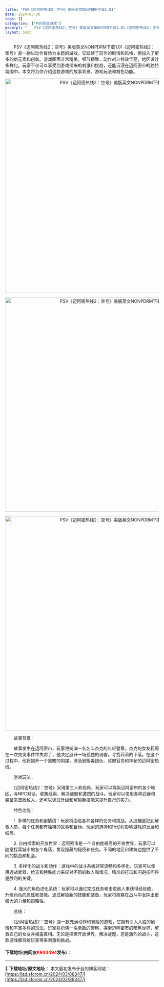 ```yaml
---
title: "PSV《迈阿密热线2：空号》美版英文NONPDRM下载1.01"
date: 2024-03-30
tags: []
categories: ["PSV英日游戏"]
excerpt: "　　PSV《迈阿密热线2：空号》美版英文NONPDRM下载1.01《迈阿密热线2：空号》是一款以动作冒险为主题的游戏，它延续了前作的剧情和风格，但加入了更多的新元素和创新。游戏画面非常精美，细节精致，动作战斗特效华丽，地区设计多样化。玩家不仅可以享受到游戏带来的刺激和挑战，还能沉浸在迈阿密市的独特氛&hellip;"
layout: post
---
```


 <p>　　PSV《迈阿密热线2：空号》美版英文NONPDRM下载1.01《迈阿密热线2：空号》是一款以动作冒险为主题的游戏，它延续了前作的剧情和风格，但加入了更多的新元素和创新。游戏画面非常精美，细节精致，动作战斗特效华丽，地区设计多样化。玩家不仅可以享受到游戏带来的刺激和挑战，还能沉浸在迈阿密市的独特氛围中。本文将为你介绍这款游戏的故事背景、游戏玩法和特色功能。</p> <p align="center"><img align="" border="0" src="https://lad.sfcrom.cn/wp-content/uploads/2024/03/20240330_6607800b68c2d.webp" width="700" alt="PSV《迈阿密热线2：空号》美版英文NONPDRM下载1.01" /></p> <p align="center"><img align="" border="0" src="https://lad.sfcrom.cn/wp-content/uploads/2024/03/20240330_6607800bd905d.webp" width="700" alt="PSV《迈阿密热线2：空号》美版英文NONPDRM下载1.01" /></p> <p align="center"><img align="" border="0" src="https://lad.sfcrom.cn/wp-content/uploads/2024/03/20240330_6607800c3fa1a.webp" width="700" alt="PSV《迈阿密热线2：空号》美版英文NONPDRM下载1.01" /></p> <p>　　故事背景：</p> <p>　　故事发生在迈阿密市，玩家将扮演一名名叫杰克的年轻警察。杰克的女友莉莉在一次突发事件中失踪了，他决定展开一场孤独的调查，寻找莉莉的下落。在这个过程中，他将揭开一个黑暗的阴谋，涉及到贩毒团伙、政府官员和神秘的迈阿密热线。</p> <p>　　游戏玩法：</p> <p>　　《迈阿密热线2：空号》采用第三人称视角，玩家可以探索迈阿密市的各个地区，与NPC对话，收集线索，解决谜题和激烈的战斗。玩家可以使用各种武器和装备来击败敌人，还可以通过升级和解锁新技能来提升自己的实力。</p> <p>　　特色功能：</p> <p>　　1. 多样的任务和剧情线：玩家将面临各种各样的任务和挑战，从追捕逃犯到解救人质，每个任务都有独特的故事和目标。玩家的选择和行动将影响游戏的发展和结局。</p> <p>　　2. 自由探索的开放世界：迈阿密市是一个自由度极高的开放世界，玩家可以随意探索城市的各个角落，发现隐藏的秘密和任务。不同的地区和建筑也提供了不同的挑战和机会。</p> <p>　　3. 多样化的战斗和动作：游戏中的战斗系统非常流畅和多样化，玩家可以使用近战武器、枪支和特殊能力来应对不同的敌人和情况。精准的打击和闪避技巧将是胜利的关键。</p> <p>　　4. 强大的角色进化系统：玩家可以通过完成任务和击败敌人来获得经验值，升级角色的属性和技能。通过解锁新的技能和装备，玩家将能够在战斗中发挥出更强大的力量和策略性。</p> <p>　　总结：</p> <p>　　《迈阿密热线2：空号》是一款充满动作和冒险的游戏，它拥有引人入胜的剧情和丰富多样的玩法。玩家将扮演一名勇敢的警察，探索迈阿密市的暗黑世界，解救自己的女友并揭露真相。无论是探索开放世界，解决谜题，还是激烈的战斗，这款游戏都将给玩家带来刺激和挑战。</p> <p><h4>下载地址(由网友<font color="red">KR00494</font>发布)：</h4></p> 

---
📖 **下载地址/原文地址：** 本文最初发布于我的博客网站：[https://lad.sfcrom.cn/2024/03/88347/](https://lad.sfcrom.cn/2024/03/88347/)
